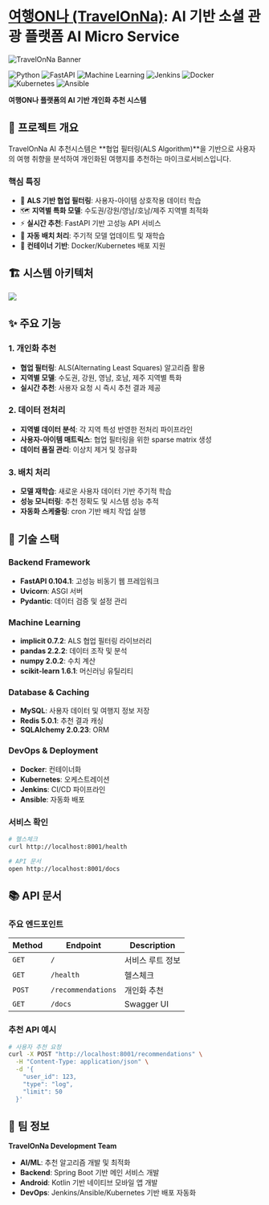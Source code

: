 # <a href="#" target="_blank">여행ON나 (TravelOnNa)</a>: AI 기반 소셜 관광 플랫폼 AI Micro Service

![TravelOnNa Banner](TravelOnNa_AI/recommendation-service/images/여행ON나_로고.png)

![Python](https://img.shields.io/badge/python-3776AB?style=for-the-badghe&logo=python&logoColor=white)
![FastAPI](https://img.shields.io/badge/FastAPI-009688?style=for-the-badge&logo=fastapi&logoColor=white)
![Machine Learning](https://img.shields.io/badge/ALS-6750A4?style=for-the-badge&logo=matrix&logoColor=white)
![Jenkins](https://img.shields.io/badge/Jenkins-D24939?style=for-the-badge&logo=jenkins&logoColor=white)
![Docker](https://img.shields.io/badge/Docker-2496ED?style=for-the-badge&logo=docker&logoColor=white)
![Kubernetes](https://img.shields.io/badge/Kubernetes-326CE5?style=for-the-badge&logo=kubernetes&logoColor=white)
![Ansible](https://img.shields.io/badge/Ansible-EE0000?style=for-the-badge&logo=ansible&logoColor=white)

**여행ON나 플랫폼의 AI 기반 개인화 추천 시스템**

## 🎯 프로젝트 개요

TravelOnNa AI 추천시스템은 **협업 필터링(ALS Algorithm)**을 기반으로 사용자의 여행 취향을 분석하여 개인화된 여행지를 추천하는 마이크로서비스입니다.

### 핵심 특징
- 🤖 **ALS 기반 협업 필터링**: 사용자-아이템 상호작용 데이터 학습
- 🗺️ **지역별 특화 모델**: 수도권/강원/영남/호남/제주 지역별 최적화
- ⚡ **실시간 추천**: FastAPI 기반 고성능 API 서비스
- 🔄 **자동 배치 처리**: 주기적 모델 업데이트 및 재학습
- 🐳 **컨테이너 기반**: Docker/Kubernetes 배포 지원

## 🏗️ 시스템 아키텍처

<img src="TravelOnNa_AI/recommendation-service/images/architecture.png">

## ✨ 주요 기능

### 1. 개인화 추천
- **협업 필터링**: ALS(Alternating Least Squares) 알고리즘 활용
- **지역별 모델**: 수도권, 강원, 영남, 호남, 제주 지역별 특화
- **실시간 추천**: 사용자 요청 시 즉시 추천 결과 제공

### 2. 데이터 전처리
- **지역별 데이터 분석**: 각 지역 특성 반영한 전처리 파이프라인
- **사용자-아이템 매트릭스**: 협업 필터링을 위한 sparse matrix 생성
- **데이터 품질 관리**: 이상치 제거 및 정규화

### 3. 배치 처리
- **모델 재학습**: 새로운 사용자 데이터 기반 주기적 학습
- **성능 모니터링**: 추천 정확도 및 시스템 성능 추적
- **자동화 스케줄링**: cron 기반 배치 작업 실행

## 🔧 기술 스택

### Backend Framework
- **FastAPI 0.104.1**: 고성능 비동기 웹 프레임워크
- **Uvicorn**: ASGI 서버
- **Pydantic**: 데이터 검증 및 설정 관리

### Machine Learning
- **implicit 0.7.2**: ALS 협업 필터링 라이브러리
- **pandas 2.2.2**: 데이터 조작 및 분석
- **numpy 2.0.2**: 수치 계산
- **scikit-learn 1.6.1**: 머신러닝 유틸리티

### Database & Caching
- **MySQL**: 사용자 데이터 및 여행지 정보 저장
- **Redis 5.0.1**: 추천 결과 캐싱
- **SQLAlchemy 2.0.23**: ORM

### DevOps & Deployment
- **Docker**: 컨테이너화
- **Kubernetes**: 오케스트레이션
- **Jenkins**: CI/CD 파이프라인
- **Ansible**: 자동화 배포

### 서비스 확인

```bash
# 헬스체크
curl http://localhost:8001/health

# API 문서
open http://localhost:8001/docs
```

## 📚 API 문서

### 주요 엔드포인트

| Method | Endpoint | Description |
|--------|----------|-------------|
| `GET` | `/` | 서비스 루트 정보 |
| `GET` | `/health` | 헬스체크 |
| `POST` | `/recommendations` | 개인화 추천 |
| `GET` | `/docs` | Swagger UI |

### 추천 API 예시

```bash
# 사용자 추천 요청
curl -X POST "http://localhost:8001/recommendations" \
  -H "Content-Type: application/json" \
  -d '{
    "user_id": 123,
    "type": "log",
    "limit": 50
  }'
```

## 👥 팀 정보

**TravelOnNa Development Team**
- **AI/ML**: 추천 알고리즘 개발 및 최적화
- **Backend**: Spring Boot 기반 메인 서비스 개발
- **Android**: Kotlin 기반 네이티브 모바일 앱 개발
- **DevOps**: Jenkins/Ansible/Kubernetes 기반 배포 자동화